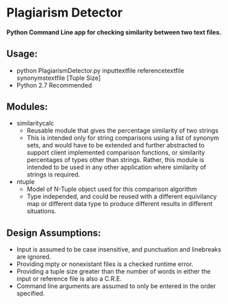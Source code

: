# Plagiarism Detector
#### Python Command Line app for checking similarity between two text files.

## Usage:
  - python PlagiarismDetector.py inputtextfile  referencetextfile synonymstextfile [Tuple Size]
  - Python 2.7 Recommended

## Modules:
  - similaritycalc
    - Reusable module that gives the percentage similarity of two strings
    - This is intended only for string comparisons using a list of synonym sets,
      and would have to be extended and further abstracted to support client implemented
      comparison functions, or similarity percentages of types other than strings.
      Rather, this module is intended to be used in any other application where 
      similarity of strings is required.
  - ntuple
    - Model of N-Tuple object used for this comparison algorithm
    - Type independed, and could be reused with a different equivilancy map
      or different data type to produce different results in different situations.

## Design Assumptions:
  - Input is assumed to be case insensitive, and punctuation and linebreaks are ignored.
  - Providing mpty or nonexistant files is a checked runtime error.
  - Providing a tuple size greater than the number of words in either the input or reference
    file is also a C.R.E.
  - Command line arguments are assumed to only be entered in the order specified.

